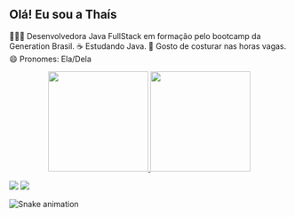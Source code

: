 ## Olá! Eu sou a Thaís <div> 
  
  
👩🏻‍🎓 Desenvolvedora Java FullStack em formação pelo bootcamp da Generation Brasil.
☕ Estudando Java.
🧵 Gosto de costurar nas horas vagas.
😄 Pronomes: Ela/Dela

<div align="center">
  <a href="https://github.com/tholivera">
  <img height="180em" src="https://github-readme-stats.vercel.app/api?username=tholivera&show_icons=true&theme=tokyonight&include_all_commits=true&count_private=true"/>
  <img height="180em" src="https://github-readme-stats.vercel.app/api/top-langs/?username=tholivera&layout=compact&langs_count=7&theme=tokyonight"/>
</div>
  
 <a href="https://www.linkedin.com/in/tha%C3%ADs-oliveira-2341a0147/" target="_blank"><img src="https://img.shields.io/badge/-LinkedIn-%230077B5?style=for-the-badge&logo=linkedin&logoColor=white" target="_blank"></a> 
   <a href = "mailto:emaildathaisoliveira.silva@gmail.com"><img src="https://img.shields.io/badge/-Gmail-%23333?style=for-the-badge&logo=gmail&logoColor=white" target="_blank"></a>
  
   ![Snake animation](https://github.com/tholivera/tholivera/blob/output/github-contribution-grid-snake.svg)
